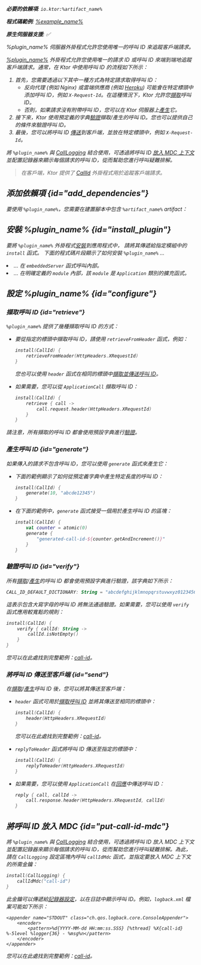 [//]: # (title: 在 Ktor 伺服器中追蹤請求)

<show-structure for="chapter" depth="2"/>
<primary-label ref="server-plugin"/>

<var name="artifact_name" value="ktor-server-call-id"/>
<var name="package_name" value="io.ktor.server.plugins.callid"/>
<var name="plugin_name" value="CallId"/>

<tldr>
<p>
<b>必要的依賴項</b>: <code>io.ktor:%artifact_name%</code>
</p>
<var name="example_name" value="call-id"/>
<p>
    <b>程式碼範例</b>:
    <a href="https://github.com/ktorio/ktor-documentation/tree/%ktor_version%/codeSnippets/snippets/%example_name%">
        %example_name%
    </a>
</p>
<p>
    <b><Links href="/ktor/server-native" summary="Ktor supports Kotlin/Native and allows you to run a server without an additional runtime or virtual machine.">原生伺服器</Links>支援</b>: ✅
</p>
</tldr>

<link-summary>
%plugin_name% 伺服器外掛程式允許您使用唯一的呼叫 ID 來追蹤客戶端請求。
</link-summary>

[%plugin_name%](https://api.ktor.io/ktor-server/ktor-server-plugins/ktor-server-call-id/io.ktor.server.plugins.callid/-call-id.html) 外掛程式允許您使用唯一的請求 ID 或呼叫 ID 來端到端地追蹤客戶端請求。通常，在 Ktor 中使用呼叫 ID 的流程如下所示：
1. 首先，您需要透過以下其中一種方式為特定請求取得呼叫 ID：
   * 反向代理 (例如 Nginx) 或雲端供應商 (例如 [Heroku](heroku.md)) 可能會在特定標頭中添加呼叫 ID，例如 `X-Request-Id`。在這種情況下，Ktor 允許您[擷取](#retrieve)呼叫 ID。
   * 否則，如果請求沒有附帶呼叫 ID，您可以在 Ktor 伺服器上[產生](#generate)它。
2. 接下來，Ktor 使用預定義的字典[驗證](#verify)擷取/產生的呼叫 ID。您也可以提供自己的條件來驗證呼叫 ID。
3. 最後，您可以將呼叫 ID [傳送](#send)到客戶端，並放在特定標頭中，例如 `X-Request-Id`。

將 `%plugin_name%` 與 [CallLogging](server-call-logging.md) 結合使用，可透過將呼叫 ID [放入 MDC 上下文](#put-call-id-mdc)並配置記錄器來顯示每個請求的呼叫 ID，從而幫助您進行呼叫疑難排解。

> 在客戶端，Ktor 提供了 [CallId](client-call-id.md) 外掛程式用於追蹤客戶端請求。

## 添加依賴項 {id="add_dependencies"}

<p>
    要使用 <code>%plugin_name%</code>，您需要在建置腳本中包含 <code>%artifact_name%</code> artifact：
</p>
<Tabs group="languages">
    <TabItem title="Gradle (Kotlin)" group-key="kotlin">
        <code-block lang="Kotlin" code="            implementation(&quot;io.ktor:%artifact_name%:$ktor_version&quot;)"/>
    </TabItem>
    <TabItem title="Gradle (Groovy)" group-key="groovy">
        <code-block lang="Groovy" code="            implementation &quot;io.ktor:%artifact_name%:$ktor_version&quot;"/>
    </TabItem>
    <TabItem title="Maven" group-key="maven">
        <code-block lang="XML" code="            &lt;dependency&gt;&#10;                &lt;groupId&gt;io.ktor&lt;/groupId&gt;&#10;                &lt;artifactId&gt;%artifact_name%-jvm&lt;/artifactId&gt;&#10;                &lt;version&gt;${ktor_version}&lt;/version&gt;&#10;            &lt;/dependency&gt;"/>
    </TabItem>
</Tabs>

## 安裝 %plugin_name% {id="install_plugin"}

<p>
    要將 <code>%plugin_name%</code> 外掛程式<a href="#install">安裝</a>到應用程式中，
    請將其傳遞給指定<Links href="/ktor/server-modules" summary="Modules allow you to structure your application by grouping routes.">模組</Links>中的 <code>install</code> 函式。
    下面的程式碼片段顯示了如何安裝 <code>%plugin_name%</code> ...
</p>
<list>
    <li>
        ... 在 <code>embeddedServer</code> 函式呼叫內部。
    </li>
    <li>
        ... 在明確定義的 <code>module</code> 內部，該 <code>module</code> 是 <code>Application</code> 類別的擴充函式。
    </li>
</list>
<Tabs>
    <TabItem title="embeddedServer">
        <code-block lang="kotlin" code="            import io.ktor.server.engine.*&#10;            import io.ktor.server.netty.*&#10;            import io.ktor.server.application.*&#10;            import %package_name%.*&#10;&#10;            fun main() {&#10;                embeddedServer(Netty, port = 8080) {&#10;                    install(%plugin_name%)&#10;                    // ...&#10;                }.start(wait = true)&#10;            }"/>
    </TabItem>
    <TabItem title="module">
        <code-block lang="kotlin" code="            import io.ktor.server.application.*&#10;            import %package_name%.*&#10;            // ...&#10;            fun Application.module() {&#10;                install(%plugin_name%)&#10;                // ...&#10;            }"/>
    </TabItem>
</Tabs>

## 設定 %plugin_name% {id="configure"}

### 擷取呼叫 ID {id="retrieve"}

`%plugin_name%` 提供了幾種擷取呼叫 ID 的方式：

* 要從指定的標頭中擷取呼叫 ID，請使用 `retrieveFromHeader` 函式，例如：
   ```kotlin
   install(CallId) {
       retrieveFromHeader(HttpHeaders.XRequestId)
   }
   ```
   您也可以使用 `header` 函式在相同的標頭中[擷取並傳送呼叫 ID](#send)。

* 如果需要，您可以從 `ApplicationCall` 擷取呼叫 ID：
   ```kotlin
   install(CallId) {
       retrieve { call ->
           call.request.header(HttpHeaders.XRequestId)
       }
   }
   ```
請注意，所有擷取的呼叫 ID 都會使用預設字典進行[驗證](#verify)。

### 產生呼叫 ID {id="generate"}

如果傳入的請求不包含呼叫 ID，您可以使用 `generate` 函式來產生它：
* 下面的範例顯示了如何從預定義字典中產生特定長度的呼叫 ID：
   ```kotlin
   install(CallId) {
       generate(10, "abcde12345")
   }
   ```
* 在下面的範例中，`generate` 函式接受一個用於產生呼叫 ID 的區塊：
   ```kotlin
   install(CallId) {
       val counter = atomic(0)
       generate {
           "generated-call-id-${counter.getAndIncrement()}"
       }
   }
   ```

### 驗證呼叫 ID {id="verify"}

所有[擷取](#retrieve)/[產生](#generate)的呼叫 ID 都會使用預設字典進行驗證，該字典如下所示：

```kotlin
CALL_ID_DEFAULT_DICTIONARY: String = "abcdefghijklmnopqrstuvwxyz0123456789+/=-"
```
這表示包含大寫字母的呼叫 ID 將無法通過驗證。如果需要，您可以使用 `verify` 函式應用較寬鬆的規則：

```kotlin
install(CallId) {
    verify { callId: String ->
        callId.isNotEmpty()
    }
}
```

您可以在此處找到完整範例：[call-id](https://github.com/ktorio/ktor-documentation/tree/%ktor_version%/codeSnippets/snippets/call-id)。

### 將呼叫 ID 傳送至客戶端 {id="send"}

在[擷取](#retrieve)/[產生](#generate)呼叫 ID 後，您可以將其傳送至客戶端：

* `header` 函式可用於[擷取呼叫 ID](#retrieve) 並將其傳送至相同的標頭中：

   ```kotlin
   install(CallId) {
       header(HttpHeaders.XRequestId)
   }
   ```

  您可以在此處找到完整範例：[call-id](https://github.com/ktorio/ktor-documentation/tree/%ktor_version%/codeSnippets/snippets/call-id)。

* `replyToHeader` 函式將呼叫 ID 傳送至指定的標頭中：
   ```kotlin
   install(CallId) {
       replyToHeader(HttpHeaders.XRequestId)
   }
   ```

* 如果需要，您可以使用 `ApplicationCall` 在[回應](server-responses.md)中傳送呼叫 ID：
   ```kotlin
   reply { call, callId ->
       call.response.header(HttpHeaders.XRequestId, callId)
   }
   ```

## 將呼叫 ID 放入 MDC {id="put-call-id-mdc"}

將 `%plugin_name%` 與 [CallLogging](server-call-logging.md) 結合使用，可透過將呼叫 ID 放入 MDC 上下文並配置記錄器來顯示每個請求的呼叫 ID，從而幫助您進行呼叫疑難排解。為此，請在 `CallLogging` 設定區塊內呼叫 `callIdMdc` 函式，並指定要放入 MDC 上下文的所需金鑰：

```kotlin
install(CallLogging) {
    callIdMdc("call-id")
}
```

此金鑰可以傳遞給[記錄器設定](server-logging.md#configure-logger)，以在日誌中顯示呼叫 ID。例如，`logback.xml` 檔案可能如下所示：
```
<appender name="STDOUT" class="ch.qos.logback.core.ConsoleAppender">
    <encoder>
        <pattern>%d{YYYY-MM-dd HH:mm:ss.SSS} [%thread] %X{call-id} %-5level %logger{36} - %msg%n</pattern>
    </encoder>
</appender>
```

您可以在此處找到完整範例：[call-id](https://github.com/ktorio/ktor-documentation/tree/%ktor_version%/codeSnippets/snippets/call-id)。